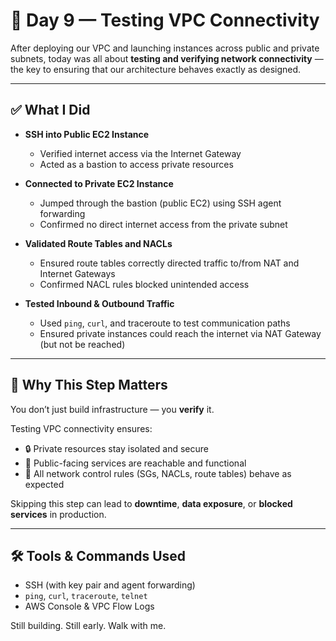 # 🔌 Day 9 — Testing VPC Connectivity

After deploying our VPC and launching instances across public and private subnets, today was all about **testing and verifying network connectivity** — the key to ensuring that our architecture behaves exactly as designed.

---

## ✅ What I Did

- **SSH into Public EC2 Instance**
  - Verified internet access via the Internet Gateway
  - Acted as a bastion to access private resources

- **Connected to Private EC2 Instance**
  - Jumped through the bastion (public EC2) using SSH agent forwarding
  - Confirmed no direct internet access from the private subnet

- **Validated Route Tables and NACLs**
  - Ensured route tables correctly directed traffic to/from NAT and Internet Gateways
  - Confirmed NACL rules blocked unintended access

- **Tested Inbound & Outbound Traffic**
  - Used `ping`, `curl`, and traceroute to test communication paths
  - Ensured private instances could reach the internet via NAT Gateway (but not be reached)

---

## 🚧 Why This Step Matters

You don’t just build infrastructure — you **verify** it.

Testing VPC connectivity ensures:

- 🔒 Private resources stay isolated and secure
- 📶 Public-facing services are reachable and functional
- 🧪 All network control rules (SGs, NACLs, route tables) behave as expected

Skipping this step can lead to **downtime**, **data exposure**, or **blocked services** in production.

---

## 🛠️ Tools & Commands Used

- SSH (with key pair and agent forwarding)
- `ping`, `curl`, `traceroute`, `telnet`
- AWS Console & VPC Flow Logs


Still building. Still early. Walk with me.
